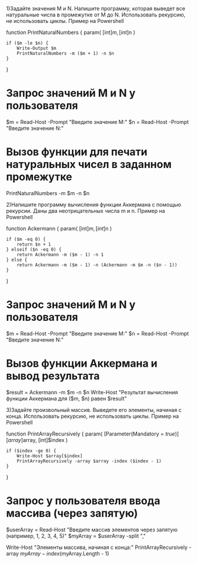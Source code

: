 1)Задайте значения M и N. Напишите программу, которая выведет все натуральные числа в промежутке от M до N. Использовать рекурсию, не использовать циклы.
Пример на Powershell

function PrintNaturalNumbers {
    param(
        [int]$m,
        [int]$n
    )

    if ($m -le $n) {
        Write-Output $m
        PrintNaturalNumbers -m ($m + 1) -n $n
    }
}

# Запрос значений M и N у пользователя
$m = Read-Host -Prompt "Введите значение M:"
$n = Read-Host -Prompt "Введите значение N:"

# Вызов функции для печати натуральных чисел в заданном промежутке
PrintNaturalNumbers -m $m -n $n

2)Напишите программу вычисления функции Аккермана с помощью рекурсии. Даны два неотрицательных числа m и n.
Пример на Powershell

function Ackermann {
    param(
        [int]$m,
        [int]$n
    )

    if ($m -eq 0) {
        return $n + 1
    } elseif ($n -eq 0) {
        return Ackermann -m ($m - 1) -n 1
    } else {
        return Ackermann -m ($m - 1) -n (Ackermann -m $m -n ($n - 1))
    }
}

# Запрос значений M и N у пользователя
$m = Read-Host -Prompt "Введите значение M:"
$n = Read-Host -Prompt "Введите значение N:"

# Вызов функции Аккермана и вывод результата
$result = Ackermann -m $m -n $n
Write-Host "Результат вычисления функции Аккермана для ($m, $n) равен $result"

3)Задайте произвольный массив. Выведете его элементы, начиная с конца. Использовать рекурсию, не использовать циклы.
Пример на Powershell

function PrintArrayRecursively {
    param(
        [Parameter(Mandatory = $true)]
        [array]$array,
        [int]$index
    )

    if ($index -ge 0) {
        Write-Host $array[$index]
        PrintArrayRecursively -array $array -index ($index - 1)
    }
}

# Запрос у пользователя ввода массива (через запятую)
$userArray = Read-Host "Введите массив элементов через запятую (например, 1, 2, 3, 4, 5)"
$myArray = $userArray -split ","

Write-Host "Элементы массива, начиная с конца:"
PrintArrayRecursively -array $myArray -index ($myArray.Length - 1)
